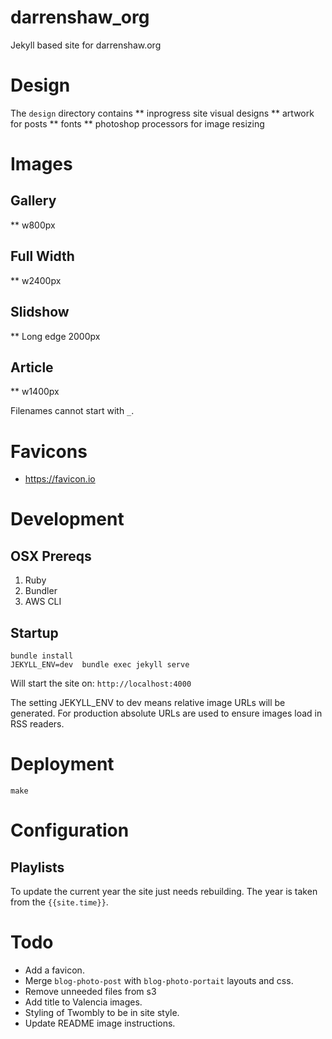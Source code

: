 # darrenshaw_org
Jekyll based site for darrenshaw.org

# Design
The `design` directory contains
** inprogress site visual designs
** artwork for posts
** fonts
** photoshop processors for image resizing

# Images
## Gallery 
** w800px

## Full Width
** w2400px

## Slidshow
** Long edge 2000px

## Article
** w1400px

Filenames cannot start with `_`.

# Favicons
* https://favicon.io

# Development
## OSX Prereqs
1. Ruby
2. Bundler
3. AWS CLI

## Startup
```
bundle install
JEKYLL_ENV=dev  bundle exec jekyll serve
```

Will start the site on: ``http://localhost:4000``

The setting JEKYLL_ENV to dev means relative image URLs will be generated. For production absolute URLs are used to ensure images load in RSS readers.


# Deployment
```
make
```

# Configuration
## Playlists
To update the current year the site just needs rebuilding. The year is taken from the `{{site.time}}`.

# Todo
* Add a favicon.
* Merge `blog-photo-post` with `blog-photo-portait` layouts and css.
* Remove unneeded files from s3
* Add title to Valencia images.
* Styling of Twombly to be in site style.
* Update README image instructions.
